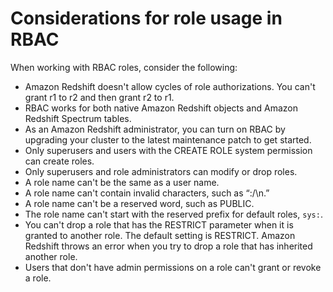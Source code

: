 # Considerations for role usage in RBAC<a name="r_role-usage-notes"></a>

When working with RBAC roles, consider the following:
+ Amazon Redshift doesn't allow cycles of role authorizations\. You can't grant r1 to r2 and then grant r2 to r1\.
+ RBAC works for both native Amazon Redshift objects and Amazon Redshift Spectrum tables\.
+ As an Amazon Redshift administrator, you can turn on RBAC by upgrading your cluster to the latest maintenance patch to get started\. 
+ Only superusers and users with the CREATE ROLE system permission can create roles\.
+ Only superusers and role administrators can modify or drop roles\.
+ A role name can't be the same as a user name\.
+ A role name can't contain invalid characters, such as “:/\\n\.”
+ A role name can't be a reserved word, such as PUBLIC\.
+ The role name can't start with the reserved prefix for default roles, `sys:`\.
+ You can't drop a role that has the RESTRICT parameter when it is granted to another role\. The default setting is RESTRICT\. Amazon Redshift throws an error when you try to drop a role that has inherited another role\.
+ Users that don't have admin permissions on a role can't grant or revoke a role\.
